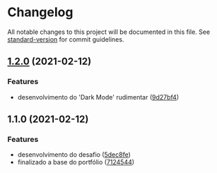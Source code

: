 # Changelog

All notable changes to this project will be documented in this file. See [standard-version](https://github.com/conventional-changelog/standard-version) for commit guidelines.

## [1.2.0](https://github.com/gspadilha/Guilherme_Padilha_JAMStackAlura/compare/v1.1.0...v1.2.0) (2021-02-12)


### Features

* desenvolvimento do 'Dark Mode' rudimentar ([9d27bf4](https://github.com/gspadilha/Guilherme_Padilha_JAMStackAlura/commit/9d27bf4b452e602857a787bc088b44caf4c4a135))

## 1.1.0 (2021-02-12)


### Features

* desenvolvimento do desafio ([5dec8fe](https://github.com/gspadilha/Guilherme_Padilha_JAMStackAlura/commit/5dec8fe4171edc70c1f9772158a2e0b4767b7d2b))
* finalizado a base do portfólio ([7124544](https://github.com/gspadilha/Guilherme_Padilha_JAMStackAlura/commit/7124544426d1c83060b0fa3b3335f809ecd22c73))
